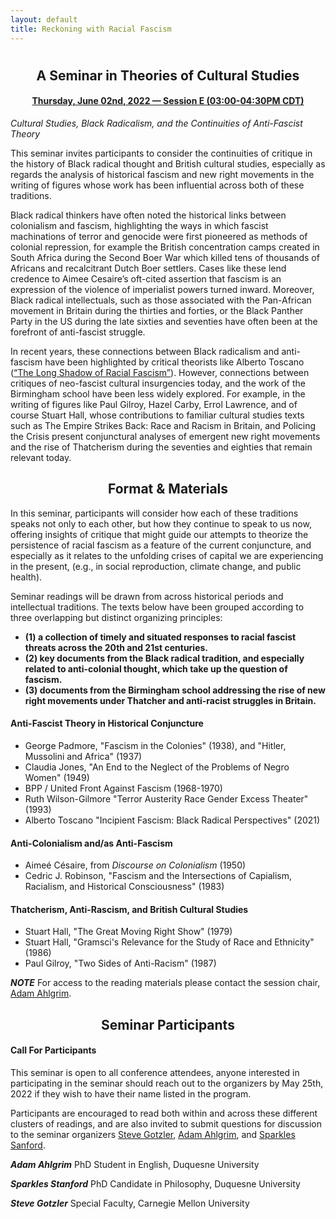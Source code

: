 ```yaml
---
layout: default
title: Reckoning with Racial Fascism
---
```


<div class="home" id="home">
  <h1 class="pageTitle"></h1>
</div>

<div align="center">
  <h2>A Seminar in Theories of Cultural Studies</h2>
  <h4> <a href="https://docs.google.com/document/d/12nOORkM9zCmj69_ed7eBVbKyJrEbn-BY7gDTV0PWFtM/edit?pli=1" target="_blank"> Thursday, June 02nd, 2022 — Session E (03:00-04:30PM CDT)</a></h4>
</div>

  *Cultural Studies, Black Radicalism, and the Continuities of Anti-Fascist Theory*

This seminar  invites participants to consider the continuities of critique in the history of Black radical thought and British cultural studies, especially as regards the analysis of historical fascism and new right movements in the writing of figures whose work has been influential across both of these traditions.

Black radical thinkers have often noted the historical links between colonialism and fascism, highlighting the ways in which fascist machinations of terror and genocide were first pioneered as methods of colonial repression, for example the British concentration camps created in South Africa during the Second Boer War which killed tens of thousands of Africans and recalcitrant Dutch Boer settlers. Cases like these lend credence to Aimee Cesaire’s oft-cited assertion that fascism is an expression of the violence of imperialist powers turned inward. Moreover, Black radical intellectuals, such as those associated with the Pan-African movement in Britain during the thirties and forties, or the Black Panther Party in the US during the late sixties and seventies have often been at the forefront of anti-fascist struggle.

In recent years,  these connections between Black radicalism and anti-fascism have been highlighted by critical theorists like Alberto Toscano (<a href="https://bostonreview.net/articles/alberto-toscano-tk/" target="_blank">“The Long Shadow of Racial Fascism”</a>). However, connections between critiques of neo-fascist cultural insurgencies today, and the work of the Birmingham school have been less widely explored.  For example, in the writing of figures like Paul Gilroy, Hazel Carby, Errol Lawrence, and of course Stuart Hall, whose contributions to familiar cultural studies texts such as The Empire Strikes Back: Race and Racism in Britain, and Policing the Crisis present conjunctural analyses of emergent new right movements and the rise of Thatcherism during the seventies and eighties that  remain relevant today. 

<div align="center">
  <h2>Format & Materials</h2>
</div>

In this seminar, participants will consider how each of these traditions speaks not only to each other, but how they continue to speak to us now, offering insights of critique that might guide our attempts to theorize the persistence of racial fascism as a feature of the current conjuncture, and especially as it relates to the unfolding crises of capital we are experiencing in the present, (e.g., in social reproduction, climate change, and public health).

Seminar readings will be drawn from across historical periods and intellectual traditions. The texts below have been grouped according to three overlapping but distinct organizing principles: 
- **(1) a collection of timely and situated responses to racial fascist threats across the 20th and 21st centuries.**
- **(2) key documents from the Black radical tradition, and especially related to anti-colonial thought, which take up the question of fascism.**
- **(3) documents from the Birmingham school addressing the rise of new right movements under Thatcher and anti-racist struggles in Britain.**

#### Anti-Fascist Theory in Historical Conjuncture
- George Padmore, "Fascism in the Colonies" (1938), and "Hitler, Mussolini and Africa" (1937)
- Claudia Jones, "An End to the Neglect of the Problems of Negro Women" (1949)
- BPP / United Front Against Fascism (1968-1970)
- Ruth Wilson-Gilmore "Terror Austerity Race Gender Excess Theater" (1993)
- Alberto Toscano "Incipient Fascism: Black Radical Perspectives" (2021)

#### Anti-Colonialism and/as Anti-Fascism 
- Aimeé Césaire, from *Discourse on Colonialism* (1950)
- Cedric J. Robinson, "Fascism and the Intersections of Capialism, Racialism, and Historical Consciousness" (1983)

#### Thatcherism, Anti-Rascism, and British Cultural Studies 
- Stuart Hall, "The Great Moving Right Show" (1979)
- Stuart Hall, "Gramsci's Relevance for the Study of Race and Ethnicity" (1986) 
- Paul Gilroy, "Two Sides of Anti-Racism" (1987)

***NOTE*** For access to the reading materials please contact the session chair, [Adam Ahlgrim](mailto:ahlgrima@duq.edu).

<div align="center">
  <h2>Seminar Participants</h2>
</div>

#### Call For Participants
This seminar is open to all conference attendees, anyone interested in participating in the seminar should reach out to the organizers by May 25th, 2022 if they wish to have their name listed in the program.

Participants are encouraged to read both within and across these different clusters of readings, and are also invited to submit questions for discussion to the seminar organizers [Steve Gotzler](mailto:sgotzler@andrew.cmu.edu), [Adam Ahlgrim](mailto:ahlgrima@duq.edu), and [Sparkles Sanford](mailto:38publishing@gmail.com).

***Adam Ahlgrim*** PhD Student in English, Duquesne University

***Sparkles Stanford*** PhD Candidate in Philosophy, Duquesne University 

***Steve Gotzler*** Special Faculty, Carnegie Mellon University
